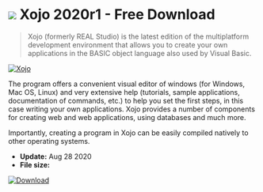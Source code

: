 # ![](https://cdn.softexe.net/static/icon/c/xojo-8585.png) Xojo 2020r1 - Free Download

> Xojo (formerly REAL Studio) is the latest edition of the multiplatform development environment that allows you to create your own applications in the BASIC object language also used by Visual Basic.

[![Xojo](https://gallery.dpcdn.pl/imgc/Tools/285/g_-_420x350_1.5_-_x20130611182758_00.png)](https://softexe.net/win/development-it/environments/xojo:hehe.html)

The program offers a convenient visual editor of windows (for Windows, Mac OS, Linux) and very extensive help (tutorials, sample applications, documentation of commands, etc.) to help you set the first steps, in this case writing your own applications. Xojo provides a number of components for creating web and web applications, using databases and much more.
 
 Importantly, creating a program in Xojo can be easily compiled natively to other operating systems.


- **Update:** Aug 28 2020
- **File size:** 

[![Download](https://cdn.softexe.net/static/img/download.png)](https://softexe.net/win/development-it/environments/xojo:hehe.html)

